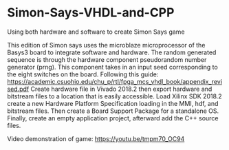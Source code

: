 # Simon-Says-VHDL-and-CPP
Using both hardware and software to create Simon Says game

This edition of Simon says uses the microblaze microprocessor of the Basys3 board to integrate software and hardware. 
The random generated sequence is through the hardware component pseudorandom number generator (prng).
This component takes in an input seed corresponding to the eight switches on the board.
Following this guide: https://academic.csuohio.edu/chu_p/rtl/fpga_mcs_vhdl_book/appendix_revised.pdf
Create hardware file in Vivado 2018.2 then export hardware and bitstream files to a location that is easily accessible.
Load Xilinx SDK 2018.2 create a new Hardware Platform Specification loading in the MMI, hdf, and bitstream files.
Then create a Board Support Package for a standalone OS.
Finally, create an empty application project, afterward add the C++ source files.

Video demonstration of game: https://youtu.be/tmpm70_OC94
